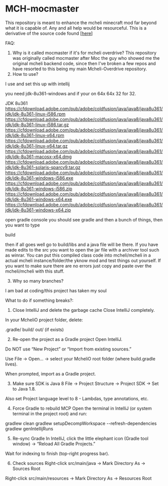 # MCH-mocmaster

This repository is meant to enhance the mcheli minecraft mod far beyond what it is capable of. Any and all help would be resourceful. This is a derivative of the source code found [[here](https://github.com/RagexPrince683/MCH-defaultmaster)] 





FAQ:
1. Why is it called mocmaster if it's for mcheli overdrive?
This repository was originally called mocmaster after Moc the guy who showed me the original mcheli backend code, since then I've broken a few repos and have resorted to this being my main Mcheli-Overdrive repository.
2. How to use?
   
I use and set this up with intellij

you need jdk-8u361-windows and if your on 64x 64x 32 for 32.

JDK 8u361
https://cfdownload.adobe.com/pub/adobe/coldfusion/java/java8/java8u361/jdk/jdk-8u361-linux-i586.rpm
https://cfdownload.adobe.com/pub/adobe/coldfusion/java/java8/java8u361/jdk/jdk-8u361-linux-i586.tar.gz
https://cfdownload.adobe.com/pub/adobe/coldfusion/java/java8/java8u361/jdk/jdk-8u361-linux-x64.rpm
https://cfdownload.adobe.com/pub/adobe/coldfusion/java/java8/java8u361/jdk/jdk-8u361-linux-x64.tar.gz
https://cfdownload.adobe.com/pub/adobe/coldfusion/java/java8/java8u361/jdk/jdk-8u361-macosx-x64.dmg
https://cfdownload.adobe.com/pub/adobe/coldfusion/java/java8/java8u361/jdk/jdk-8u361-solaris-sparcv9.tar.gz
https://cfdownload.adobe.com/pub/adobe/coldfusion/java/java8/java8u361/jdk/jdk-8u361-windows-i586.exe
https://cfdownload.adobe.com/pub/adobe/coldfusion/java/java8/java8u361/jdk/jdk-8u361-windows-i586.zip
https://cfdownload.adobe.com/pub/adobe/coldfusion/java/java8/java8u361/jdk/jdk-8u361-windows-x64.exe
https://cfdownload.adobe.com/pub/adobe/coldfusion/java/java8/java8u361/jdk/jdk-8u361-windows-x64.zip

open gradle console you should see gradle and then a bunch of things, then you want to type

build

then if all goes well go to build/libs and a java file will be there. If you have made edits to the src you want to open the jar file with a archiver tool such as winrar. You can put this compiled class code into mcheli/mcheli in a actual mcheli instance/folder/the yknow mod and test things out yourself. If you want to make sure there are no errors just copy and paste over the mcheli/mcheli with this stuff.
   
3. Why so many branches?

I am bad at coding/this project has taken my soul


What to do if something breaks?:

1. Close IntelliJ and delete the garbage cache
   Close IntelliJ completely.

In your McheliO project folder, delete:

.gradle/
build/
out/ (if exists)

2. Re-open the project as a Gradle project
   Open IntelliJ.

Do NOT use “New Project” or “Import from existing sources.”

Use File → Open… → select your McheliO root folder (where build.gradle lives).

When prompted, import as a Gradle project.

3. Make sure SDK is Java 8
   File → Project Structure → Project SDK → Set to Java 1.8.

Also set Project language level to 8 - Lambdas, type annotations, etc.

4. Force Gradle to rebuild MCP
   Open the terminal in IntelliJ (or system terminal in the project root) and run:

gradlew clean
gradlew setupDecompWorkspace --refresh-dependencies
gradlew genIntellijRuns

5. Re-sync Gradle
   In IntelliJ, click the little elephant icon (Gradle tool window) → “Reload All Gradle Projects.”

Wait for indexing to finish (top-right progress bar).

6. Check sources
   Right-click src/main/java → Mark Directory As → Sources Root

Right-click src/main/resources → Mark Directory As → Resources Root